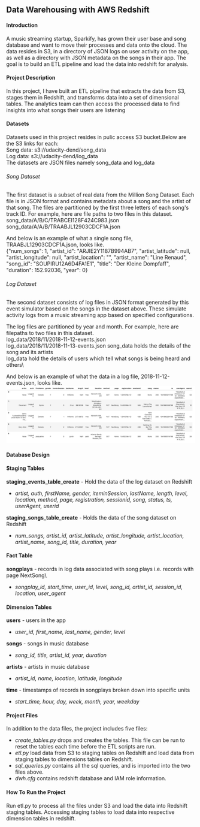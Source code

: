 ## Data Warehousing with AWS Redshift


#### Introduction
A music streaming startup, Sparkify, has grown their user base and song database and want to move their processes and data onto the cloud.
The data resides in S3, in a directory of JSON logs on user activity on the app, as well as a directory with JSON metadata on the songs in their app.
The goal is to build an ETL pipeline and load the data into redshift for analysis.


#### Project Description
In this project, I have built an ETL pipeline that extracts the data from S3, stages them in Redshift, and transforms data into a set of dimensional tables.
The analytics team can then access the processed data to find insights into what songs their users are listening


#### Datasets
Datasets used in this project resides in pulic access S3 bucket.Below are the S3 links for each:\
      Song data: s3://udacity-dend/song_data\
      Log data: s3://udacity-dend/log_data\
The datasets are JSON files namely song_data and log_data

###### Song Dataset
The first dataset is a subset of real data from the Million Song Dataset. Each file is in JSON format and contains metadata about a song and the artist of that song. The files are partitioned by the first three letters of each song's track ID. For example, here are file paths to two files in this dataset.\
song_data/A/B/C/TRABCEI128F424C983.json\
song_data/A/A/B/TRAABJL12903CDCF1A.json

And below is an example of what a single song file, TRAABJL12903CDCF1A.json, looks like.\
{"num_songs": 1, "artist_id": "ARJIE2Y1187B994AB7", "artist_latitude": null, "artist_longitude": null, "artist_location": "", "artist_name": "Line Renaud", "song_id": "SOUPIRU12A6D4FA1E1", "title": "Der Kleine Dompfaff", "duration": 152.92036, "year": 0}

###### Log Dataset
The second dataset consists of log files in JSON format generated by this event simulator based on the songs in the dataset above. These simulate activity logs from a music streaming app based on specified configurations.

The log files are partitioned by year and month. For example, here are filepaths to two files in this dataset.\
log_data/2018/11/2018-11-12-events.json\
log_data/2018/11/2018-11-13-events.json
song_data holds the details of the song and its artists\
log_data hold the details of users which tell what songs is being heard and others\

And below is an example of what the data in a log file, 2018-11-12-events.json, looks like.
![alt text](https://github.com/rumijha/data-modeling-with-postgres/blob/main/log-data.png)


#### Database Design

#### Staging Tables
**staging_events_table_create** - Hold the data of the log dataset on Redshift
* *artist, auth, firstName, gender, iteminSession, lastName, length, level, location, method, page, registration, sessionid, song, status, ts, userAgent, userid*

**staging_songs_table_create** - Holds the data of the song dataset on Redshift
* *num_songs, artist_id, artist_latitude, artist_longitude, artist_location, artist_name, song_id, title, duration, year*

#### Fact Table
**songplays** - records in log data associated with song plays i.e. records with page NextSong\
* *songplay_id, start_time, user_id, level, song_id, artist_id, session_id, location, user_agent*

#### Dimension Tables
**users** - users in the app
* *user_id, first_name, last_name, gender, level*

**songs** - songs in music database
* *song_id, title, artist_id, year, duration*

**artists** - artists in music database
* *artist_id, name, location, latitude, longitude*

**time** - timestamps of records in songplays broken down into specific units
* *start_time, hour, day, week, month, year, weekday*


#### Project Files
In addition to the data files, the project includes five files:
* *create_tables.py* drops and creates the tables. This file can be run to reset the tables each time before the ETL scripts are run.
* *etl.py* load data from S3 to staging tables on Redshift and load data from staging tables to dimensions tables on Redshift.
* *sql_queries.py* contains all the sql queries, and is imported into the two files above.
* *dwh.cfg* contains redshift database and IAM role information.


#### How To Run the Project
Run etl.py to process all the files under S3 and load the data into Redshift staging tables. Accessing staging tables to load data into respective dimension tables in redshift.
